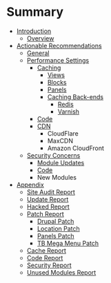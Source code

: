 # Summary

* [Introduction](README.md)
   * [Overview](overview.md)
* [Actionable Recommendations](actionable_recommendations.md)
   * [General](general.md)
   * [Performance Settings](performance_settings.md)
       * [Caching](caching.md)
           * [Views](views_caching.md)
           * [Blocks](blocks_caching.md)
           * [Panels](panels_caching.md)
           * [Caching Back-ends](caching_backends.md)
               * [Redis](redis.md)
               * [Varnish](varnish.md)
       * [Code](code.md)
       * [CDN](cdn.md)
           * CloudFlare
           * MaxCDN
           * Amazon CloudFront
   * [Security Concerns](security_concerns.md)
       * [Module Updates](module_updates.md)
       * [Code](code_security.md)
       * New Modules
* [Appendix](appendix.md)
   * [Site Audit Report](site_audit.md)
   * [Update Report](update_report.md)
   * [Hacked Report](hacked_report.md)
   * [Patch Report](patches_report.md)
       * [Drupal Patch](drupal_patch.md)
       * [Location Patch](location_patch.md)
       * [Panels Patch](panels_patch.md)
       * [TB Mega Menu Patch](tb_mega_menu_patch.md)
   * [Cache Report](cache_report.md)
   * [Code Report](coder_review.md)
   * [Security Report](security_review.md)
   * [Unused Modules Report](unused_modules_report.md)

